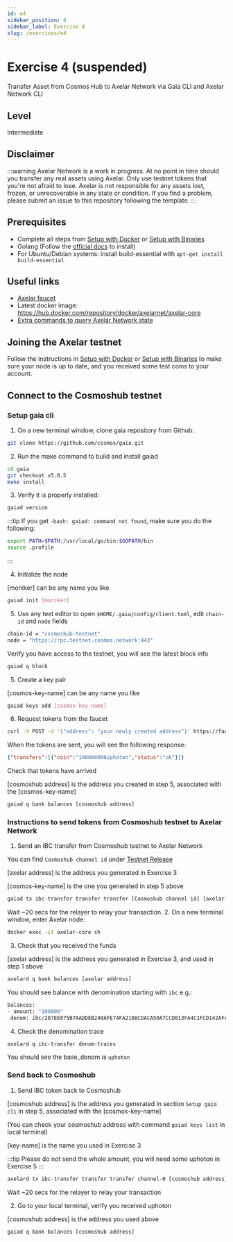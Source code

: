```yaml
---
id: e4
sidebar_position: 4
sidebar_label: Exercise 4
slug: /exercises/e4
---
```

# Exercise 4 (suspended)
Transfer Asset from Cosmos Hub to Axelar Network via Gaia CLI and Axelar Network CLI

## Level
Intermediate

## Disclaimer
:::warning
Axelar Network is a work in progress. At no point in time should you transfer any real assets using Axelar. Only use testnet tokens that you're not afraid to lose. Axelar is not responsible for any assets lost, frozen, or unrecoverable in any state or condition. If you find a problem, please submit an issue to this repository following the template.
:::

## Prerequisites
- Complete all steps from [Setup with Docker](/setup-docker) or [Setup with Binaries](/setup-binaries)
- Golang (Follow the [official docs](https://golang.org/doc/install) to install)
- For Ubuntu/Debian systems: install build-essential with `apt-get install build-essential`

## Useful links
- [Axelar faucet](http://faucet.testnet.axelar.dev/)
- Latest docker image: https://hub.docker.com/repository/docker/axelarnet/axelar-core
- [Extra commands to query Axelar Network state](/extra-commands)

## Joining the Axelar testnet

Follow the instructions in [Setup with Docker](/setup-docker) or [Setup with Binaries](/setup-binaries) to make sure your node is up to date, and you received some test coins to your account.

## Connect to the Cosmoshub testnet

### Setup gaia cli

1. On a new terminal window, clone gaia repository from Github:
```bash
git clone https://github.com/cosmos/gaia.git
```
2. Run the make command to build and install gaiad
```bash
cd gaia
git checkout v5.0.5
make install
```
3. Verify it is properly installed:
```bash
gaiad version
```
:::tip
If you get `-bash: gaiad: command not found`, make sure you do the following:
```bash
export PATH=$PATH:/usr/local/go/bin:$GOPATH/bin
source .profile
```
:::

4. Initialize the node

[moniker] can be any name you like
```bash
gaiad init [moniker]
```
5. Use any text editor to open `$HOME/.gaia/config/client.toml`, edit `chain-id` and `node` fields
```bash
chain-id = "cosmoshub-testnet"
node = "https://rpc.testnet.cosmos.network:443"
```
Verify you have access to the testnet, you will see the latest block info
```bash
gaiad q block
```
5. Create a key pair

[cosmos-key-name] can be any name you like
```bash
gaiad keys add [cosmos-key-name]
```
6. Request tokens from the faucet
```bash
curl -X POST -d '{"address": "your newly created address"}' https://faucet.testnet.cosmos.network
```
When the tokens are sent, you will see the following response:
```json
{"transfers":[{"coin":"100000000uphoton","status":"ok"}]}
```
Check that tokens have arrived

[cosmoshub address] is the address you created in step 5, associated with the [cosmos-key-name]
```bash
gaiad q bank balances [cosmoshub address]
```
### Instructions to send tokens from Cosmoshub testnet to Axelar Network
1. Send an IBC transfer from Cosmoshub testnet to Axelar Network

You can find `Cosmoshub channel id` under [Testnet Release](/testnet-releases)

[axelar address] is the address you generated in Exercise 3

[cosmos-key-name] is the one you generated in step 5 above

```bash
gaiad tx ibc-transfer transfer transfer [Cosmoshub channel id] [axelar address] --packet-timeout-timestamp 0 [amount]uphoton --from [cosmos-key-name] -y -b block
```
Wait ~20 secs for the relayer to relay your transaction.
2. On a new terminal window, enter Axelar node:
```bash
docker exec -it axelar-core sh
```
3. Check that you received the funds

[axelar address] is the address you generated in Exercise 3, and used in step 1 above
```bash
axelard q bank balances [axelar address]
```
You should see balance with denomination starting with `ibc` e.g.:
```bash
balances:
- amount: "100000"
 denom: ibc/287EE075B7AADDEB240AFE74FA2108CDACA50A7CCD013FA4C1FCD142AFA9CA9A
```

4. Check the denomination trace
```bash
axelard q ibc-transfer denom-traces
```
You should see the base_denom is `uphoton`

### Send back to Cosmoshub

1. Send IBC token back to Cosmoshub

[cosmoshub address] is the address you generated in section `Setup gaia cli` in step 5, associated with the [cosmos-key-name]

(You can check your cosmoshub address with command `gaiad keys list` in local terminal)

[key-name] is the name you used in Exercise 3

:::tip
Please do not send the whole amount, you will need some uphoton in Exercise 5
:::
```bash
axelard tx ibc-transfer transfer transfer channel-0 [cosmoshub address] [amount]"ibc/287EE075B7AADDEB240AFE74FA2108CDACA50A7CCD013FA4C1FCD142AFA9CA9A" --packet-timeout-timestamp 0 --from [key-name]
```

Wait ~20 secs for the relayer to relay your transaction

2. Go to your local terminal, verify you received uphoton

[cosmoshub address] is the address you used above
```bash
gaiad q bank balances [cosmoshub address]
```
